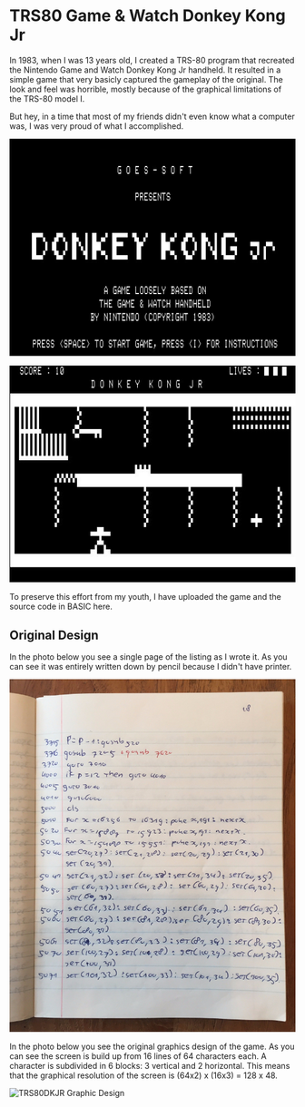 # TRS80 Game & Watch Donkey Kong Jr
In 1983, when I was 13 years old, I created a TRS-80 program that recreated the Nintendo Game and Watch Donkey Kong Jr handheld. It resulted in a simple game that very basicly captured the gameplay of the original. The look and feel was horrible, mostly because of the graphical limitations of the TRS-80 model I. 

But hey, in a time that most of my friends didn't even know what a computer was, I was very proud of what I accomplished.

![TRS80DKJR Intro Screen](https://github.com/PaulGoes/TRS80-Donkey-Kong-Jr/blob/main/Media/TRS80DKJR-intro-screen.jpg) 

![TRS80DKJR Play Screen](https://github.com/PaulGoes/TRS80-Donkey-Kong-Jr/blob/main/Media/TRS80DKJR-play-screen.jpg)

To preserve this effort from my youth, I have uploaded the game and the source code in BASIC here.

## Original Design

In the photo below you see a single page of the listing as I wrote it. As you can see it was entirely written down by pencil because I didn't have printer.

![TRS80DKJR Listing Extract](https://github.com/PaulGoes/TRS80-Donkey-Kong-Jr/blob/main/Media/TRS80DKJR-listing-page-original.jpg)

In the photo below you see the original graphics design of the game. As you can see the screen is build up from 16 lines of 64 characters each. A character is subdivided in 6 blocks: 3 vertical and 2 horizontal. This means that the graphical resolution of the screen is (64x2) x (16x3) = 128 x 48.

![TRS80DKJR Graphic Design](https://github.com/PaulGoes/TRS80-Donkey-Kong-Jr/blob/main/Media/TRS80DKJR-graphics-design-original.jpg)

